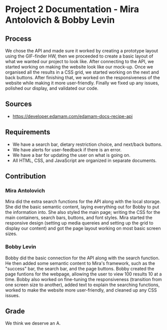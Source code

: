 # Project 2 Documentation - Mira Antolovich & Bobby Levin
## Process
We chose the API and made sure it worked by creating a prototype layout using the GIF-finder HW, then we proceeded to create a basic layout of what we wanted our project to look like. After connecting to the API, we started working on making the website look like our mock-up. Once we organised all the results in a CSS grid, we started working on the next and back buttons. After finishing that, we worked on the responsiveness of the website while making it more user-friendly. Finally we fixed up any issues, polished our display, and validated our code.
## Sources
* https://developer.edamam.com/edamam-docs-recipe-api
## Requirements
* We have a search bar, dietary restriction choice, and next/back buttons.
* We have alerts for user-feedback if there is an error.
* We have a bar for updating the user on what is going on.
* All HTML, CSS, and JavaScript are organized in separate documents.
## Contribution
### Mira Antolovich
Mira did the extra search functions for the API along with the local storage. She did the basic semantic content, laying everything out for Bobby to put the information into. She also styled the main page; writing the CSS for the main containers, search bars, buttons, and font styles. Mira started the responsive design (setting up media quereies and setting up the grid to display our content) and got the page layout working on most basic screen sizes.
### Bobby Levin
Bobby did the basic connection for the API along with the search function. He then added some semantic content to Mira's framework, such as the "success" bar, the search bar, and the page buttons. Bobby created the page funtions for the webpage, allowing the user to view 100 results 10 at a time. Bobby also worked on fine-tuning the responsiveness (transition from one screen size to another), added text to explain the searching functions, worked to make the website more user-friendly, and cleaned up any CSS issues.
## Grade
We think we deserve an A.

